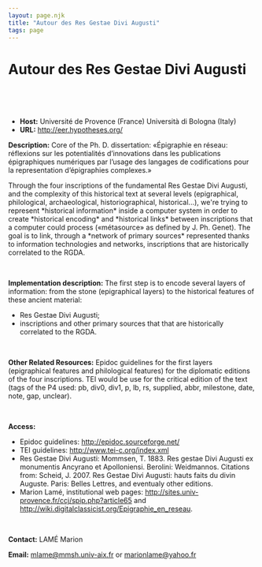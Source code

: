 ```yaml
---
layout: page.njk
title: "Autour des Res Gestae Divi Augusti"
tags: page
---
```

# Autour des Res Gestae Divi Augusti



 
 


  
 
 * **Host:** Université de Provence (France) Università di Bologna (Italy)
* **URL:** <http://eer.hypotheses.org/>


**Description:** Core of the Ph. D. dissertation: «Épigraphie en réseau: réflexions sur les potentialités
 d’innovations dans les publications épigraphiques numériques par l’usage des langages
 de codifications pour la representation d’épigraphies complexes.»
 
 Through the four inscriptions of the fundamental Res Gestae Divi Augusti, and the
 complexity of this historical text at several levels (epigraphical, philological,
 archaeological, historiographical, historical...), we're trying to represent \*historical
 information\* inside a computer system in order to create \*historical encoding\* and
 \*historical links\* between inscriptions that a computer could process («métasource»
 as defined by J. Ph. Genet). The goal is to link, through a \*network of primary sources\*
 represented thanks to information technologies and networks, inscriptions that are
 historically correlated to the RGDA.
 
  
 
 **Implementation description:** The first step is to encode several layers of information: from the stone (epigraphical
 layers) to the historical features of these ancient material:
 - Res Gestae Divi Augusti;
 - inscriptions and other primary sources that that are historically correlated to
 the RGDA.
 
  
 
 **Other Related Resources:**
 Epidoc guidelines for the first layers (epigraphical features and philological features)
 for the diplomatic editions of the four inscriptions. TEI would be use for the critical
 edition of the text (tags of the P4 used: pb, div0, div1, p, lb, rs, supplied, abbr,
 milestone, date, note, gap, unclear).
 
  
 
 **Access:**
* Epidoc guidelines: <http://epidoc.sourceforge.net/>
* TEI guidelines: <http://www.tei-c.org/index.xml>
* Res Gestae Divi Augusti: Mommsen, T. 1883. Res gestae Divi Augusti ex monumentis Ancyrano
 et Apolloniensi. Berolini: Weidmannos. Citations from: Scheid, J. 2007. Res Gestae
 Divi Augusti: hauts faits du divin Auguste. Paris: Belles Lettres, and eventualy other
 editions.
* Marion Lamé, institutional web pages: <http://sites.univ-provence.fr/ccj/spip.php?article65>
 and <http://wiki.digitalclassicist.org/Epigraphie_en_reseau>.


  
 
 **Contact:** LAMÉ Marion
 

 

 
 **Email:** [mlame@mmsh.univ-aix.fr](mailto:mlame@mmsh.univ-aix.fr) or [marionlame@yahoo.fr](mailto:marionlame@yahoo.fr)
 
  

